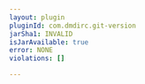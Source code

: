 ```yaml
---
layout: plugin
pluginId: com.dmdirc.git-version
jarSha1: INVALID
isJarAvailable: true
error: NONE
violations: []

---
```

